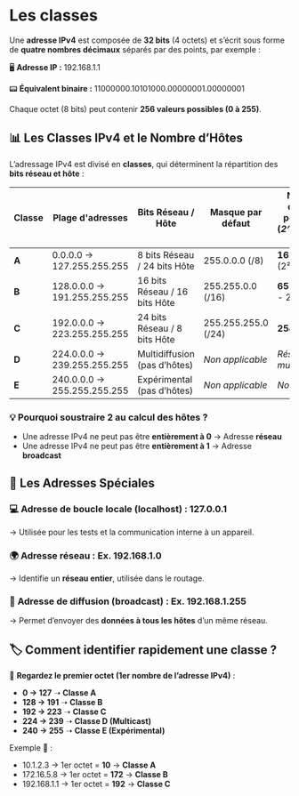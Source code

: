 # Les classes

Une **adresse IPv4** est composée de **32 bits** (4 octets) et s’écrit sous forme de **quatre nombres décimaux** séparés par des points, par exemple :

🖥 **Adresse IP :** 192.168.1.1

📟 **Équivalent binaire :** 11000000.10101000.00000001.00000001

Chaque octet (8 bits) peut contenir **256 valeurs possibles (0 à 255)**.



## **📊 Les Classes IPv4 et le Nombre d’Hôtes**

L’adressage IPv4 est divisé en **classes**, qui déterminent la répartition des **bits réseau et hôte** :

| **Classe** | **Plage d'adresses** | **Bits Réseau / Hôte** | **Masque par défaut** | **Nombre d’hôtes possibles (*2^bits_hôte - 2*)** |
|----|----|----|----|----|
| **A** | 0.0.0.0 → 127.255.255.255 | 8 bits Réseau / 24 bits Hôte | 255.0.0.0 (/8) | **16 777 214** (2²⁴ - 2) |
| **B** | 128.0.0.0 → 191.255.255.255 | 16 bits Réseau / 16 bits Hôte | 255.255.0.0 (/16) | **65 534** (2¹⁶ - 2) |
| **C** | 192.0.0.0 → 223.255.255.255 | 24 bits Réseau / 8 bits Hôte | 255.255.255.0 (/24) | **254** (2⁸ - 2) |
| **D** | 224.0.0.0 → 239.255.255.255 | Multidiffusion (pas d’hôtes) | *Non applicable* | *Réservé multicast* |
| **E** | 240.0.0.0 → 255.255.255.255 | Expérimental (pas d’hôtes) | *Non applicable* | *Non utilisé* |

### 💡 **Pourquoi soustraire 2 au calcul des hôtes ?**

- Une adresse IPv4 ne peut pas être **entièrement à 0** → Adresse **réseau**
- Une adresse IPv4 ne peut pas être **entièrement à 1** → Adresse **broadcast**



## **🎯 Les Adresses Spéciales**

### 💻 **Adresse de boucle locale (localhost)** : 127.0.0.1

→ Utilisée pour les tests et la communication interne à un appareil.


### 🌍 **Adresse réseau** : Ex. 192.168.1.0

→ Identifie un **réseau entier**, utilisée dans le routage.


### 📢 **Adresse de diffusion (broadcast)** : Ex. 192.168.1.255

→ Permet d’envoyer des **données à tous les hôtes** d’un même réseau.

## **🏷 Comment identifier rapidement une classe ?**

📌 **Regardez le premier octet (1er nombre de l’adresse IPv4)** :

- **0 → 127** ➝ **Classe A**
- **128 → 191** ➝ **Classe B**
- **192 → 223** ➝ **Classe C**
- **224 → 239** ➝ **Classe D (Multicast)**
- **240 → 255** ➝ **Classe E (Expérimental)**

Exemple 🔎 :

- 10.1.2.3 → 1er octet = **10** → **Classe A**
- 172.16.5.8 → 1er octet = **172** → **Classe B**
- 192.168.1.1 → 1er octet = **192** → **Classe C**
